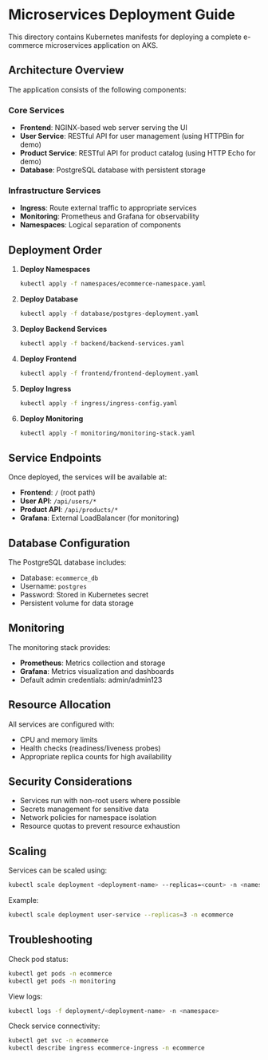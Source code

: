 # Microservices Deployment Guide

This directory contains Kubernetes manifests for deploying a complete e-commerce microservices application on AKS.

## Architecture Overview

The application consists of the following components:

### Core Services
- **Frontend**: NGINX-based web server serving the UI
- **User Service**: RESTful API for user management (using HTTPBin for demo)
- **Product Service**: RESTful API for product catalog (using HTTP Echo for demo)
- **Database**: PostgreSQL database with persistent storage

### Infrastructure Services
- **Ingress**: Route external traffic to appropriate services
- **Monitoring**: Prometheus and Grafana for observability
- **Namespaces**: Logical separation of components

## Deployment Order

1. **Deploy Namespaces**
   ```bash
   kubectl apply -f namespaces/ecommerce-namespace.yaml
   ```

2. **Deploy Database**
   ```bash
   kubectl apply -f database/postgres-deployment.yaml
   ```

3. **Deploy Backend Services**
   ```bash
   kubectl apply -f backend/backend-services.yaml
   ```

4. **Deploy Frontend**
   ```bash
   kubectl apply -f frontend/frontend-deployment.yaml
   ```

5. **Deploy Ingress**
   ```bash
   kubectl apply -f ingress/ingress-config.yaml
   ```

6. **Deploy Monitoring**
   ```bash
   kubectl apply -f monitoring/monitoring-stack.yaml
   ```

## Service Endpoints

Once deployed, the services will be available at:

- **Frontend**: `/` (root path)
- **User API**: `/api/users/*`
- **Product API**: `/api/products/*`
- **Grafana**: External LoadBalancer (for monitoring)

## Database Configuration

The PostgreSQL database includes:
- Database: `ecommerce_db`
- Username: `postgres`
- Password: Stored in Kubernetes secret
- Persistent volume for data storage

## Monitoring

The monitoring stack provides:
- **Prometheus**: Metrics collection and storage
- **Grafana**: Metrics visualization and dashboards
- Default admin credentials: admin/admin123

## Resource Allocation

All services are configured with:
- CPU and memory limits
- Health checks (readiness/liveness probes)
- Appropriate replica counts for high availability

## Security Considerations

- Services run with non-root users where possible
- Secrets management for sensitive data
- Network policies for namespace isolation
- Resource quotas to prevent resource exhaustion

## Scaling

Services can be scaled using:
```bash
kubectl scale deployment <deployment-name> --replicas=<count> -n <namespace>
```

Example:
```bash
kubectl scale deployment user-service --replicas=3 -n ecommerce
```

## Troubleshooting

Check pod status:
```bash
kubectl get pods -n ecommerce
kubectl get pods -n monitoring
```

View logs:
```bash
kubectl logs -f deployment/<deployment-name> -n <namespace>
```

Check service connectivity:
```bash
kubectl get svc -n ecommerce
kubectl describe ingress ecommerce-ingress -n ecommerce
```